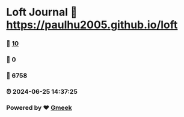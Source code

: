 # Loft Journal :link: https://paulhu2005.github.io/loft 
### :page_facing_up: [10](https://paulhu2005.github.io/loft/tag.html) 
### :speech_balloon: 0 
### :hibiscus: 6758 
### :alarm_clock: 2024-06-25 14:37:25 
### Powered by :heart: [Gmeek](https://github.com/Meekdai/Gmeek)
